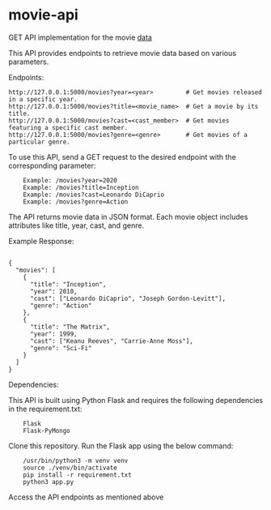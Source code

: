 # movie-api
GET API implementation for the movie [data](https://github.com/prust/wikipedia-movie-data/blob/master/movies-2020s.json)

This API provides endpoints to retrieve movie data based on various parameters.

Endpoints:

    http://127.0.0.1:5000/movies?year=<year>         # Get movies released in a specific year.
    http://127.0.0.1:5000/movies?title=<movie_name>  # Get a movie by its title.
    http://127.0.0.1:5000/movies?cast=<cast_member>  # Get movies featuring a specific cast member.
    http://127.0.0.1:5000/movies?genre=<genre>       # Get movies of a particular genre.

To use this API, send a GET request to the desired endpoint with the corresponding parameter:
```
    Example: /movies?year=2020
    Example: /movies?title=Inception
    Example: /movies?cast=Leonardo DiCaprio
    Example: /movies?genre=Action
```

The API returns movie data in JSON format. Each movie object includes attributes like title, year, cast, and genre.

Example Response:

```

{
  "movies": [
    {
      "title": "Inception",
      "year": 2010,
      "cast": ["Leonardo DiCaprio", "Joseph Gordon-Levitt"],
      "genre": "Action"
    },
    {
      "title": "The Matrix",
      "year": 1999,
      "cast": ["Keanu Reeves", "Carrie-Anne Moss"],
      "genre": "Sci-Fi"
    }
  ]
}
```
Dependencies:

This API is built using Python Flask and requires the following dependencies in the requirement.txt:
```
    Flask
    Flask-PyMongo 
```


Clone this repository.
Run the Flask app using the below command:

```
    /usr/bin/python3 -m venv venv
    source ./venv/bin/activate
    pip install -r requirement.txt
    python3 app.py
```

Access the API endpoints as mentioned above 

